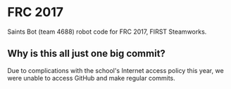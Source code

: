 # FRC 2017
Saints Bot (team 4688) robot code for FRC 2017, FIRST Steamworks.

## Why is this all just one big commit?
Due to complications with the school's Internet access policy this year, we were
unable to access GitHub and make regular commits.
